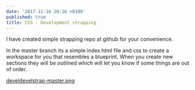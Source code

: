 ```yaml
---
date: '2017-11-16 20:16 +0100'
published: true
title: CSS - Development strapping
---
```

I have created simple strapping repo at github for your convenience.

In the master branch its a simple index.html file and css to create a workspace for you that resembles a blueprint. When you create new sections they will be outlined which will let you know if some things are out of order. 

[develdevelstrap-master.png](https://github.com/log-andreeray/log-andreeray.github.io/blob/master/img/posts/develdevelstrap-master.png!)

